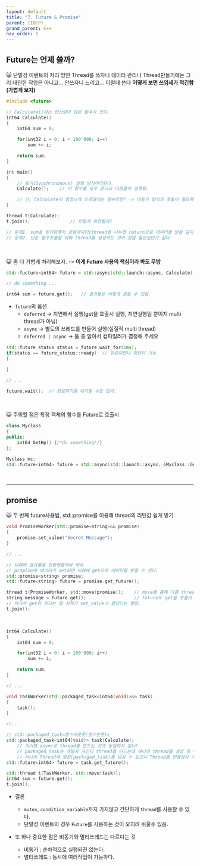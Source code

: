 ```yaml
---
layout: default
title: "7. Future & Promise"
parent: (IOCP)
grand_parent: C++
nav_order: 1
---
```


## Future는 언제 쓸까? 

😺 단발성 이벤트의 처리 방안 Thread를 쓰자니 데이터 관리나 Thread만들기에는 그리 대단한 작업은 아니고... 안쓰자니 느리고... 이럴때 쓴다 **어떻게 보면 쓰임세가 적긴함(가볍게 보자)**

```cpp
#include <future>

// Calculate()라는 연산량이 많은 함수가 있다.
int64 Calculate()
{
    int64 sum = 0;

    for(int32 i = 0; i < 100'000; i++)
        sum += i;

    return sum;
}

int main()
{
    // 동기(Synchrononous) 실행 방식이라한다.
    Calculate();    // 이 함수를 모두 끝나고 다음줄이 실행됨.

    // 단, Calculate이 엄청나게 오래걸리는 함수라면? -> 비동기 방식의 호출이 필요해 진다.
}
```

```cpp
thread t(Calculate);
t.join();               // 이렇게 하면될까?

// 문제1. sum을 받기위해서 공용데이터(thread를 나누면 return으로 데이터를 받을 길이 없음)를 써야하며 안정성에 의문이 든다.
// 문제2. 단순 함수호출을 위해 thread를 생성하는 것이 정말 옳은일인가 싶다
```

<br>

😺 좀 더 가볍게 처리해보자. -> **이게 Future 사용의 핵심이라 봐도 무방**

```cpp
std::fucture<int64> future = std::async(std::launch::async, Calculate); // 여길호출하면, Calculate이 끝날때까지 여기서 정지해 있지 않고 다음줄로 넘어간다.

// do something ...

int64 sum = future.get();   // 결과물은 이렇게 받을 수 있음.
```

* `future`의 옵션
    * `deferred` -> 지연해서 실행(get을 호출시 실행, 지연실행일 뿐이지 multi thread가 아님)
    * `async` -> 별도의 쓰레드를 만들어 실행(실질적 multi thread)
    * `deferred | async` -> 둘 중 알아서 컴파일러가 결정해 주세요

```cpp
std::future_status status = future.wait_for(1ms);
if(status == future_status::ready)  // 완료되었나 확인이 가능
{

}

// ...

future.wait();  // 완료되기를 대기할 수도 있다.
```

<Br>

😺 주의할 점은 특정 객체의 함수를 Future로 호출시

```cpp
class Myclass
{
public:
    int64 GetHp() {/*do something*/}
};

Myclass mc;
std::future<int64> future = std::async(std::launch::async, &Myclass::GetHp, mc);
```

<Br>

---

## promise

😺 두 번째 future사용법, std::promise를 이용해 thread의 리턴값 쉽게 받기

```cpp
void PromiseWorker(std::promise<string>&& promise)
{
    promise.set_value("Secret Message");
}

// ...

// 미래에 결과물을 반환해줄꺼라 약속
// promise에 데이터가 set되면 미래에 get으로 데이터를 받을 수 있다.
std::promise<string> promise;
std::future<string> future = promise.get_future();

thread t(PromiseWorker, std::move(promise));    // move를 통해 다른 thread에 권한을 이전
string message = future.get();                  // future도 get을 호출시 삭제된다.(딱 한 번만 쓸 수 있음)
// 여기서 get이 된다는 말 자체가 set_value가 끝났다는 말임.
t.join();
```

<br>

```cpp
int64 Calculate()
{
    int64 sum = 0;

    for(int32 i = 0; i < 100'000; i++)
        sum += i;

    return sum;
}

// ...

void TaskWorker(std::packaged_task<int64(void)>&& task)
{
    task();
}

//...

// std::packaged_task<함수아웃풋(함수인풋)>
std::packaged_task<int64(void)> task(Calculate);
    // 이러면 async로 thread를 만드는 것과 동일하지 않나?
    // packaged_task는 개발자 자신이 thread를 만드는데 하나의 thread를 생성 후 여러 packaged_task를 처리하게 할 수도 있다.
    // 하나의 Thread에 일감(packaged_task)를 넘길 수 있으니 Thread를 만들었다 지웠다 할 필요가 없음
std::future<int64> future = task.get_future();

std::thread t(TaskWorker, std::move(task));
int64 sum = future.get();
t.join();
```

* 결론
    * `mutex`, `condition_variable`까지 가지않고 간단하게 `thread`를 사용할 수 있다.
    * 단발성 이벤트의 경우 `Future`를 사용하는 것이 오히려 쉬울수 있음.

* 또 하나 중요한 점은 비동기와 멀티쓰레드는 다르다는 것
    * 비동기 : 순차적으로 실행되진 않는다.
    * 멀티쓰레드 : 동시에 여러작업이 가능하다.
